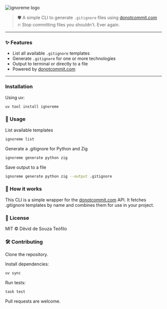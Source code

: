 ![ignoreme logo](static/ignoreme.png)

> 🛡️ A simple CLI to generate `.gitignore` files using [donotcommit.com](https://donotcommit.com)  
> 🔥 Stop committing files you shouldn't. Ever again.

---

### ✨ Features

- List all available `.gitignore` templates
- Generate `.gitignore` for one or more technologies
- Output to terminal or directly to a file
- Powered by [donotcommit.com](https://donotcommit.com)

---

### Installation
Using uv:

```bash
uv tool install ignoreme
```

### 🚀 Usage
List available templates
```bash
ignoreme list
```

Generate a .gitignore for Python and Zig
```bash
ignoreme generate python zig
```

Save output to a file
```bash
ignoreme generate python zig --output .gitignore
```

### 🧠 How it works
This CLI is a simple wrapper for the [donotcommit.com](https://donotcommit.com) API. It fetches .gitignore templates by name and combines them for use in your project.

### 📄 License
MIT © Dêvid de Souza Teófilo

### 🛠️ Contributing
Clone the repository.

Install dependencies:

```bash
uv sync
```

Run tests:
```bash
task test
```

Pull requests are welcome.